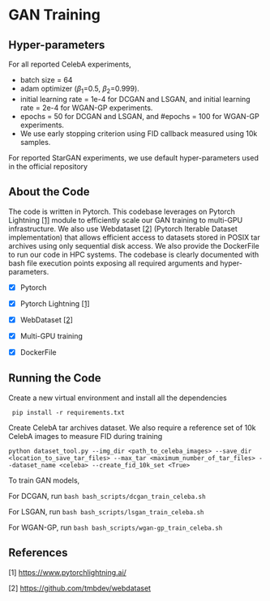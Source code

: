 # GAN Training 





## Hyper-parameters

For all reported CelebA experiments, 

- batch size = 64
- adam optimizer ($β_{1}$=0.5, $β_{2}$=0.999). 
- initial learning rate = 1e-4 for DCGAN and LSGAN, and initial learning rate = 2e-4 for WGAN-GP experiments.
- epochs = 50 for DCGAN and LSGAN, and #epochs = 100 for WGAN-GP experiments.
- We use early stopping criterion using FID callback measured using 10k samples. 



For reported StarGAN experiments, we use default hyper-parameters used in the official repository



## About the Code

The code is written in Pytorch. This codebase leverages on Pytorch Lightning [[1]](#1) module to efficiently scale our GAN training to multi-GPU infrastructure. We also use Webdataset [[2]](#2) (Pytorch Iterable Dataset implementation) that allows efficient access to datasets stored in POSIX tar archives using only sequential disk access. We also provide the DockerFile to run our code in HPC systems. The codebase is clearly documented with bash file execution points exposing all required arguments and hyper-parameters.

- [x] Pytorch
- [x] Pytorch Lightning [[1]](#1)
- [x] WebDataset [[2]](#2)
- [x] Multi-GPU training
- [x] DockerFile



## Running the Code

Create a new virtual environment and install all the dependencies

` pip install -r requirements.txt`

Create CelebA tar archives dataset. We also require a reference set of 10k CelebA images to measure FID during training 

`python dataset_tool.py --img_dir <path_to_celeba_images> --save_dir <location_to_save_tar_files> --max_tar <maximum_number_of_tar_files> --dataset_name <celeba> --create_fid_10k_set <True>`

To train GAN models,

For DCGAN, run `bash bash_scripts/dcgan_train_celeba.sh`

For LSGAN, run `bash bash_scripts/lsgan_train_celeba.sh`

For WGAN-GP, run `bash bash_scripts/wgan-gp_train_celeba.sh`







## References

<a id="1">[1]</a> https://www.pytorchlightning.ai/ 

<a id="2">[2]</a> https://github.com/tmbdev/webdataset







